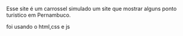 Esse site é um carrossel simulado um site que mostrar alguns ponto turistico em Pernambuco.

foi usando o html,css e js 